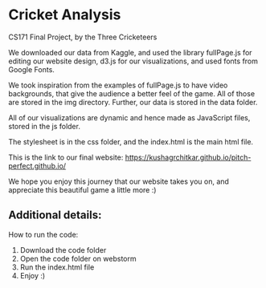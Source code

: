 # Cricket Analysis
CS171 Final Project, by the Three Cricketeers

We downloaded our data from Kaggle, and used the library fullPage.js for editing our website design, d3.js for our visualizations, and used fonts from Google Fonts.

We took inspiration from the examples of fullPage.js to have video backgrounds, that give the audience a better feel of the game. All of those are stored in the img directory. Further, our data is stored in the data folder.

All of our visualizations are dynamic and hence made as JavaScript files, stored in the js folder.

The stylesheet is in the css folder, and the index.html is the main html file.

This is the link to our final website: https://kushagrchitkar.github.io/pitch-perfect.github.io/ 

We hope you enjoy this journey that our website takes you on, and appreciate this beautiful game a little more :)

## Additional details:
How to run the code:
1. Download the code folder
2. Open the code folder on webstorm
3. Run the index.html file
4. Enjoy :) 
